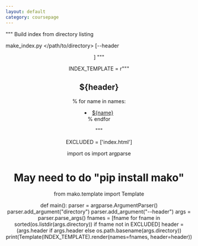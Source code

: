 ```yaml
---
layout: default
category: coursepage
---
```


""" Build index from directory listing

make_index.py </path/to/directory> [--header <header text>]
"""

INDEX_TEMPLATE = r"""
<html>
<body>
<h2>${header}</h2>
<p>
% for name in names:
    <li><a href="${name}">${name}</a></li>
% endfor
</p>
</body>
</html>
"""

EXCLUDED = ['index.html']

import os
import argparse

# May need to do "pip install mako"
from mako.template import Template


def main():
    parser = argparse.ArgumentParser()
    parser.add_argument("directory")
    parser.add_argument("--header")
    args = parser.parse_args()
    fnames = [fname for fname in sorted(os.listdir(args.directory))
              if fname not in EXCLUDED]
    header = (args.header if args.header else os.path.basename(args.directory))
    print(Template(INDEX_TEMPLATE).render(names=fnames, header=header))
